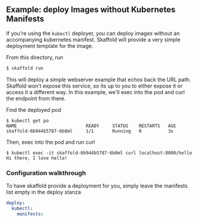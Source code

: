## Example: deploy Images without Kubernetes Manifests

If you're using the `kubectl` deployer, you can deploy images without an accompanying kubernetes manifest. Skaffold will provide a very simple deployment template for the image.

From this directory, run

```bash
$ skaffold run
```

This will deploy a simple webserver example that echos back the URL path. Skaffold won't expose this service, so its up to you to either expose it or access it a different way. In this example, we'll exec into the pod and curl the endpoint from there.

Find the deployed pod

```
$ kubectl get po
NAME                          READY     STATUS    RESTARTS   AGE
skaffold-6b944b5787-6b8ml     1/1       Running   0          3s
```

Then, exec into the pod and run curl

```
$ kubectl exec -it skaffold-6b944b5787-6b8ml curl localhost:8080/hello
Hi there, I love hello!
```


### Configuration walkthrough

To have skaffold provide a deployment for you, simply leave the manifests list empty in the deploy stanza

```yaml
deploy:
  kubectl:
    manifests:
```
